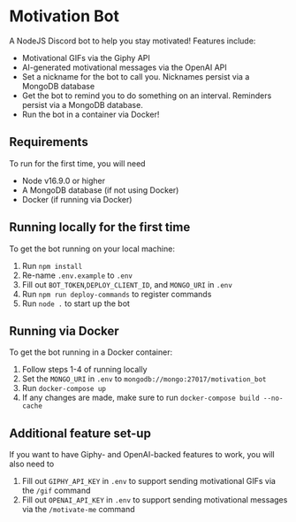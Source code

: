 # Motivation Bot
A NodeJS Discord bot to help you stay motivated!
Features include:
* Motivational GIFs via the Giphy API
* AI-generated motivational messages via the OpenAI API
* Set a nickname for the bot to call you. Nicknames persist via a MongoDB database
* Get the bot to remind you to do something on an interval. Reminders persist via a MongoDB database.
* Run the bot in a container via Docker!

## Requirements
To run for the first time, you will need
* Node v16.9.0 or higher
* A MongoDB database (if not using Docker)
* Docker (if running via Docker)

## Running locally for the first time
To get the bot running on your local machine:
1. Run `npm install`
2. Re-name `.env.example` to `.env`
3. Fill out `BOT_TOKEN`,`DEPLOY_CLIENT_ID`, and `MONGO_URI` in `.env`
4. Run `npm run deploy-commands` to register commands
5. Run `node .` to start up the bot

## Running via Docker
To get the bot running in a Docker container:
1. Follow steps 1-4 of running locally
2. Set the `MONGO_URI` in `.env` to `mongodb://mongo:27017/motivation_bot`
3. Run `docker-compose up`
4. If any changes are made, make sure to run `docker-compose build --no-cache`

## Additional feature set-up
If you want to have Giphy- and OpenAI-backed features to work, you will also need to
1. Fill out `GIPHY_API_KEY` in `.env` to support sending motivational GIFs via the `/gif` command
2. Fill out `OPENAI_API_KEY` in `.env` to support sending motivational messages via the `/motivate-me` command
